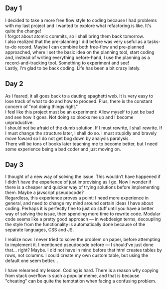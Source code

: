 ## Day 1

I decided to take a more free flow style to coding because I had problems with my last project and I wanted to explore what refactoring is like. It's quite the change!  
I forgot about atomic commits, so I shall bring them back tomorrow.  
I also realized that the pre-planning I did before was very useful as a tasks-to-do record. Maybe I can combine both free-flow and pre-planned approached, where I set the basic idea on the planning tool, start coding and, instead of writing everything before-hand, I use the planning as a record-and-tracking tool. Something to experiment and see!  
Lastly, I'm glad to be back coding. Life has been a bit crazy lately.

## Day 2

As I feared, it all goes back to a dauting spaghetti web. It is very easy to lose track of what to do and how to proceed. Plus, there is the constant concern of "not doing things right."  
I feel like this project must be an experiment: Allow myself to just be bad and see how it goes. Not doing so blocks me up and I become unproductive.  
I should not be afraid of the dumb solution. If I must rewrite, I shall rewrite. If I must change the structure later, I shall do so. I must stupidly and bravely move foward so I do not get bog down by analysis paralysis.  
There will be tons of books later teaching me to become better, but I need some experience being a bad coder and just moving on.

## Day 3

I thought of a new way of solving the issue. This wouldn't have happened if I didn't have the experience of just improvising as I go. Now I wonder if there is a cheaper and quicker way of trying solutions before implementing them. Maybe a javscript pseudocode?  
Regardless, this experience proves a point: I need more experience in general, and need to change my mind around certain ideas I have about coding. Perhaps it is perfectly fine to just do stuff until you have a better way of solving the issue, then spending more time to rewrite code. Modular code seems like a pretty good approach — in webdesign terms, decoupling the style from the functionality is automatically done because of the separate languages, CSS and JS.

I realize now: I never tried to solve the problem on paper, before attempting to implement it. I mentioned pseudocode before — I should've just done that... right? Maybe. I did not have in mind before that html creates tables by rows, not columns. I could create my own custom table, but using the default one seem better...

I have relearned my lesson. Coding is hard. There is a reason why copying from stack overflow is such a popular meme, and that is because "cheating" can be quite the temptation when facing a confusing problem.
